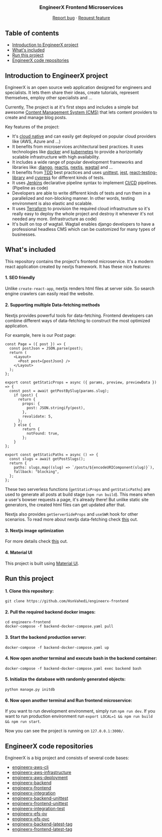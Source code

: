 <p align="center">

  <h3 align="center">EngineerX Frontend Microservices</h3>

  <p align="center">
    <a href="https://github.com/HsnVahedi/engineerx-frontend/issues/new">Report bug</a>
    ·
    <a href="https://github.com/HsnVahedi/engineerx-frontend/issues/new">Request feature</a>
  </p>
</p>


## Table of contents

- [Introduction to EngineerX project](#introduction-to-engineerx-project)
- [What's included](#whats-included)
- [Run this project](#run-this-project)
- [EngineerX code repositories](#engineerx-code-repositories)





## Introduction to EngineerX project

EngineerX is an open source web application designed for engineers and specialists. It lets them share their ideas, create tutorials, represent themselves, employ other specialists and ...

Currently, The project is at it's first steps and includes a simple but awesome [Content Management System (CMS)](https://en.wikipedia.org/wiki/Content_management_system) that lets content providers to create and manage blog posts.

Key features of the project:

- It's [cloud native](https://en.wikipedia.org/wiki/Cloud_native_computing) and can easily get deployed on popular cloud providers like (AWS, Azure and ...)
- It benefits from microservices architectural best practices. It uses technologies like [docker](https://www.docker.com/) and [kubernetes](https://kubernetes.io/) to provide a horizontally scalable infrastructure with high availability.
- It includes a wide range of popular development frameworks and libraries like: [django](https://www.djangoproject.com/), [reactjs](https://reactjs.org/), [nextjs](https://nextjs.org/), [wagtail](https://wagtail.io/) and ...
- It benefits from [TDD](https://en.wikipedia.org/wiki/Test-driven_development) best practices and uses [unittest](https://docs.python.org/3/library/unittest.html#module-unittest), [jest](https://jestjs.io/), [react-testing-library](https://testing-library.com/docs/react-testing-library/intro/) and [cypress](https://www.cypress.io/) for different kinds of tests.
- It uses [Jenkins](https://www.jenkins.io/) declarative pipeline syntax to implement [CI/CD](https://en.wikipedia.org/wiki/CI/CD) pipelines. (Pipeline as code)
- Developers are able to write different kinds of tests and run them in a parallelized and non-blocking manner. In other words, testing environment is also elastic and scalable.
- It uses [Terraform](https://www.terraform.io/) to provision the required cloud infrastructure so it's really easy to deploy the whole project and destroy it whenever it's not needed any more. (Infrastructure as code)
- It's built on top of wagtail. Wagtail enables django developers to have a professional headless CMS which can be customized for many types of businesses.




## What's included
This repository contains the project's frontend microservice. It's a modern react application created by nextjs framework. It has these nice features:

#### 1. SEO friendly
Unlike `create-react-app`, nextjs renders html files at server side. So search engine crawlers can easily read the website.

#### 2. Supporting multiple Data-fetching methods
Nextjs provides powerful tools for data-fetching. Frontend developers can combine different ways of data-fetching to construct the most optimized application.

For example, here is our Post page:


    const Page = ({ post }) => {
      const postJson = JSON.parse(post);
      return (
        <Layout>
          <Post post={postJson} />
        </Layout>
      );
    };

    export const getStaticProps = async ({ params, preview, previewData }) => {
      const post = await getPostBySlug(params.slug);
        if (post) {
          return {
            props: {
              post: JSON.stringify(post),
            },
            revalidate: 5,
          };
        } else {
            return {
              notFound: true,
            };
        }
    };

    export const getStaticPaths = async () => {
      const slugs = await getPostSlugs();
      return {
        paths: slugs.map((slug) => `/posts/${encodeURIComponent(slug)}`),
        fallback: "blocking",
      };
    };
    
These two serverless functions (`getStaticProps` and `getStaticPaths`) are used to generate all posts at build stage (`npm run build`). This means when a user's bowser requests a page, it's already there! But unlike static site generators, the created html files can get updated after that. 

Nextjs also provides `getServerSideProps` and `useSWR` hook for other scenarios. To read more about nextjs data-fetching check [this](https://nextjs.org/docs/basic-features/data-fetching) out.

#### 3. Nextjs image optimization
For more details check [this](https://nextjs.org/docs/basic-features/image-optimization) out.

#### 4. Material UI
This project is built using [Material UI](https://material-ui.com/).

## Run this project

#### 1. Clone this repository:
    git clone https://github.com/HsnVahedi/engineerx-frontend
#### 2. Pull the required backend docker images:
    cd engineerx-frontend
    docker-compose -f backend-docker-compose.yaml pull
#### 3. Start the backend production server:
    docker-compose -f backend-docker-compose.yaml up
#### 4. Now open another terminal and execute bash in the backend container:
    docker-compose -f backend-docker-compose.yaml exec backend bash
#### 5. Initialize the database with randomly generated objects:
    python manage.py initdb
#### 6. Now open another terminal and Run frontend microservice:
If you want to run development environment, simply run `npm run dev`. If you want to run production environment run `export LOCAL=1 && npm run build && npm run start`.
    
Now you can see the project is running on `127.0.0.1:3000/`.



## EngineerX code repositories

EngineerX is a big project and consists of several code bases:

- [engineerx-aws-cli](https://github.com/HsnVahedi/engineerx-aws-cli)
- [engineerx-aws-infrastructure](https://github.com/HsnVahedi/engineerx-aws-infrastructure)
- [engineerx-aws-deployment](https://github.com/HsnVahedi/engineerx-aws-deployment)
- [engineerx-backend](https://github.com/HsnVahedi/engineerx-backend)
- [engineerx-frontend](https://github.com/HsnVahedi/engineerx-frontend)
- [engineerx-integration](https://github.com/HsnVahedi/engineerx-integration)
- [engineerx-backend-unittest](https://github.com/HsnVahedi/engineerx-backend-unittest)
- [engineerx-frontend-unittest](https://github.com/HsnVahedi/engineerx-frontend-unittest)
- [engineerx-integration-test](https://github.com/HsnVahedi/engineerx-integration-test)
- [engineerx-efs-pv](https://github.com/HsnVahedi/engineerx-efs-pv)
- [engineerx-efs-pvc](https://github.com/HsnVahedi/engineerx-efs-pvc)
- [engineerx-backend-latest-tag](https://github.com/HsnVahedi/engineerx-backend-latest-tag)
- [engineerx-frontend-latest-tag](https://github.com/HsnVahedi/engineerx-frontend-latest-tag)
